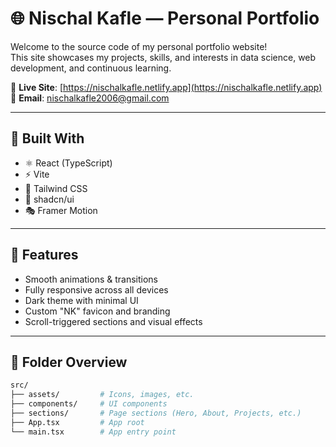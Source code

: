 # 🌐 Nischal Kafle — Personal Portfolio

Welcome to the source code of my personal portfolio website!  
This site showcases my projects, skills, and interests in data science, web development, and continuous learning.

🔗 **Live Site**: [https://nischalkafle.netlify.app](https://nischalkafle.netlify.app)  
📧 **Email**: [nischalkafle2006@gmail.com](mailto:nischalkafle2006@gmail.com)

---

## 🚀 Built With

- ⚛️ React (TypeScript)
- ⚡ Vite
- 🎨 Tailwind CSS
- 🧱 shadcn/ui
- 🎭 Framer Motion

---

## 🧠 Features

- Smooth animations & transitions
- Fully responsive across all devices
- Dark theme with minimal UI
- Custom "NK" favicon and branding
- Scroll-triggered sections and visual effects

---

## 📁 Folder Overview

```bash
src/
├── assets/         # Icons, images, etc.
├── components/     # UI components
├── sections/       # Page sections (Hero, About, Projects, etc.)
├── App.tsx         # App root
└── main.tsx        # App entry point
